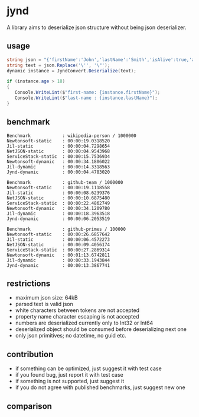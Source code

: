 # jynd

A library aims to deserialize json structure without being json deserializer.

## usage

```` csharp
string json = "{'firstName':'John','lastName':'Smith','isAlive':true,'age':25}";
string text = json.Replace('\'', '\"');
dynamic instance = JyndConvert.Deserialize(text);

if (instance.age > 18)
{
   Console.WriteLint($"first-name: {instance.firstName}");
   Console.WriteLint($"last-name : {instance.lastName}");
}
````

## benchmark

```` text
Benchmark            : wikipedia-person / 1000000
Newtonsoft-static    : 00:00:19.0318520
Jil-static           : 00:00:04.7298654
NetJSON-static       : 00:00:04.9543968
ServiceStack-static  : 00:00:15.7536934
Newtonsoft-dynamic   : 00:00:34.1806022
Jil-dynamic          : 00:00:14.3318563
Jynd-dynamic         : 00:00:04.4783020

Benchmark            : github-team / 1000000
Newtonsoft-static    : 00:00:19.1118558
Jil-static           : 00:00:08.6239376
NetJSON-static       : 00:00:10.6875480
ServiceStack-static  : 00:00:22.4862749
Newtonsoft-dynamic   : 00:00:34.1209780
Jil-dynamic          : 00:00:18.3963518
Jynd-dynamic         : 00:00:06.2053519

Benchmark            : github-primes / 100000
Newtonsoft-static    : 00:00:26.6857642
Jil-static           : 00:00:06.4572273
NetJSON-static       : 00:00:09.4056174
ServiceStack-static  : 00:00:27.2869314
Newtonsoft-dynamic   : 00:01:13.6742811
Jil-dynamic          : 00:00:33.1943844
Jynd-dynamic         : 00:00:13.3867741
````

## restrictions

* maximum json size: 64kB
* parsed text is valid json
* white characters between tokens are not accepted
* property name character escaping is not accepted
* numbers are deserialized currently only to Int32 or Int64
* deserialized object should be consumed before deserializing next one
* only json primitives; no datetime, no guid etc.

## contribution

* if something can be optimized, just suggest it with test case
* if you found bug, just report it with test case
* if something is not supported, just suggest it
* if you do not agree with published benchmarks, just suggest new one

## comparison

